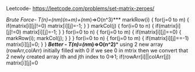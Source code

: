 Leetcode- https://leetcode.com/problems/set-matrix-zeroes/

***Brute Force- T(n)=(n*m)*(n+m)+(n*m)=>O(n^3)***
markRow(i)
{
  for(j=0 to m)
  {
    if(matrix[i][j]!=0)
      matrix[i][j]=-1;
  }
}
markCol(j)
{
  for(i=0 to n)
  {
    if(matrix[i][j]!=0)
      matrix[i][j]=-1;
  }
}
for(i=0 to n)
{
  for(j=0 to m)
  {
    if(matrix[i][j]==0)
    {
      markRow(i);
      markCol(j);
    }
  }
}
for(i=0 to n)
{
  for(j=0 to m)
  { if(matrix[i][j]==-1)
      matrix[i][j]=0;
  }
}
***Better - T(n)=(n*m)=>O(n^2)***
using 2 new array (rowArr,colArr)
initially filled with 0 if we see 0 in mtrix then we convert that 2 newly created array ith and jth index to 0=>1;
if(rowArr[i]||colArr[j])
  matrix[i][j]=0
